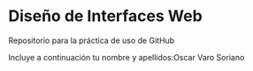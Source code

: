 # Diseño de Interfaces Web
Repositorio para la práctica de uso de GitHub

Incluye a continuación tu nombre y apellidos:Oscar Varo Soriano
